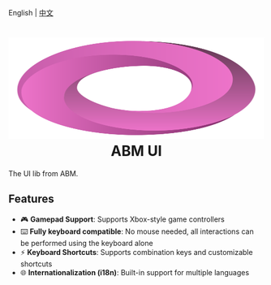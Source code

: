 English | [中文](./readme_zh.md)

<h1 align="center">
	<img src="./assets/icon.svg" alt="ABM Icon" width="100%" style="max-height:200px">
	<br>ABM UI
</h1>
The UI lib from ABM.

## Features
- 🎮 **Gamepad Support**: Supports Xbox-style game controllers
- ⌨️ **Fully keyboard compatible**: No mouse needed, all interactions can be performed using the keyboard alone
- ⚡ **Keyboard Shortcuts**: Supports combination keys and customizable shortcuts
- 🌐 **Internationalization (i18n)**: Built-in support for multiple languages
